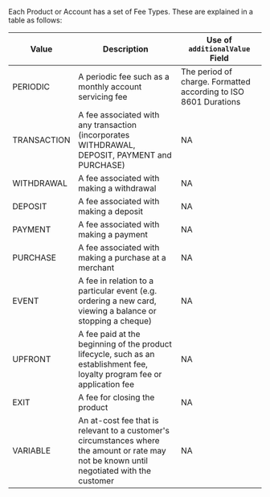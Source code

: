 
Each Product or Account has a set of Fee Types. These are explained in a table as follows:

| Value | Description | Use of `additionalValue` Field
|-------|-------------|-------------------------------|
PERIODIC | A periodic fee such as a monthly account servicing fee | The period of charge. Formatted according to ISO 8601 Durations
TRANSACTION | A fee associated with any transaction (incorporates WITHDRAWAL, DEPOSIT, PAYMENT and PURCHASE) | NA
WITHDRAWAL | A fee associated with making a withdrawal | NA
DEPOSIT | A fee associated with making a deposit | NA
PAYMENT | A fee associated with making a payment | NA
PURCHASE | A fee associated with making a purchase at a merchant | NA
EVENT | A fee in relation to a particular event (e.g. ordering a new card, viewing a balance or stopping a cheque) | NA
UPFRONT | A fee paid at the beginning of the product lifecycle, such as an establishment fee, loyalty program fee or application fee | NA
EXIT | A fee for closing the product | NA
VARIABLE | An at-cost fee that is relevant to a customer's circumstances where the amount or rate may not be known until negotiated with the customer | NA
